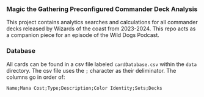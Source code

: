### Magic the Gathering Preconfigured Commander Deck Analysis
This project contains analytics searches and calculations for all commander decks released by Wizards of the coast from 2023-2024. This repo acts as a companion piece for an episode of the Wild Dogs Podcast.

### Database
All cards can be found in a csv file labeled `cardDatabase.csv` within the `data` directory. The csv file uses the `;` character as their deliminator. The columns go in order of:
```
Name;Mana Cost;Type;Description;Color Identity;Sets;Decks
```
